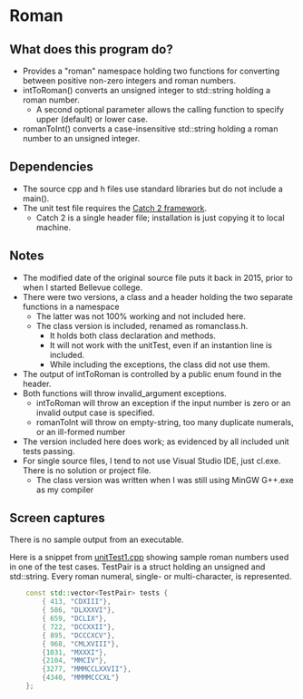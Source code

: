 # Roman

## What does this program do?
- Provides a "roman" namespace holding two functions for converting between positive non-zero integers and roman numbers.
- intToRoman() converts an unsigned integer to std::string holding a roman number.
  - A second optional parameter allows the calling function to specify upper (default) or lower case.
- romanToInt() converts a case-insensitive std::string holding a roman number to an unsigned integer.


## Dependencies
- The source cpp and h files use standard libraries but do not include a main().
- The unit test file requires the [Catch 2 framework](https://github.com/catchorg/Catch2).
  - Catch 2 is a single header file; installation is just copying it to local machine.

## Notes
- The modified date of the original source file puts it back in 2015, prior to when I started Bellevue college.
- There were two versions, a class and a header holding the two separate functions in a namespace
  - The latter was not 100% working and not included here.
  - The class version is included, renamed as romanclass.h.
    - It holds both class declaration and methods.
	- It will not work with the unitTest, even if an instantion line is included.
	- While including the exceptions, the class did not use them.
- The output of intToRoman is controlled by a public enum found in the header.
- Both functions will throw invalid_argument exceptions.
  - intToRoman will throw an exception if the input number is zero or an invalid output case is specified.
  - romanToInt will throw on empty-string, too many duplicate numerals, or an ill-formed number
- The version included here does work; as evidenced by all included unit tests passing.
- For single source files, I tend to not use Visual Studio IDE, just cl.exe. There is no solution or project file.
  - The class version was written when I was still using MinGW G++.exe as my compiler

## Screen captures
There is no sample output from an executable.

Here is a snippet from [unitTest1.cpp](./unitTest1.cpp) showing sample roman numbers used in one of the test cases.
TestPair is a struct holding an unsigned and std::string. Every roman numeral, single- or multi-character, is represented.
```cpp
	const std::vector<TestPair> tests {
		{ 413, "CDXIII"},
		{ 586, "DLXXXVI"},
		{ 659, "DCLIX"},
		{ 722, "DCCXXII"},
		{ 895, "DCCCXCV"},
		{ 968, "CMLXVIII"},
		{1031, "MXXXI"},
		{2104, "MMCIV"},
		{3277, "MMMCCLXXVII"},
		{4340, "MMMMCCCXL"}
	};
```